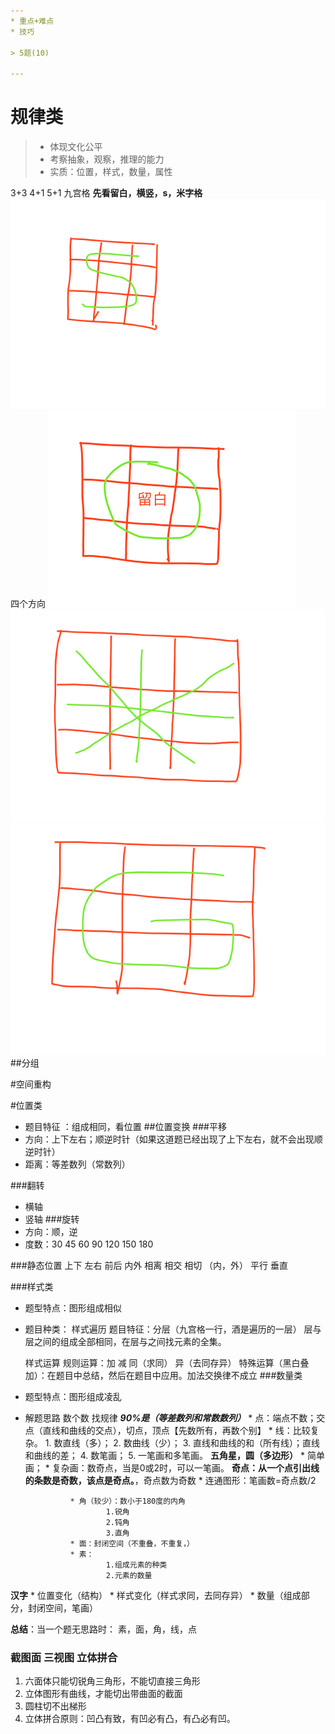 ```yaml
---
* 重点+难点
* 技巧

> 5题(10)

---
```

# 规律类
> * 体现文化公平
> * 考察抽象，观察，推理的能力
> * 实质：位置，样式，数量，属性

3+3
4+1
5+1
九宫格
**先看留白，横竖，s，米字格**
![](/assets/WX20180206-104045.png)
四个方向
![](/assets/WX20180206-104247.png)
![](/assets/WX20180206-104428.png)
![](/assets/WX20180206-104632.png)
##分组

#空间重构



#位置类
* 题目特征 ：组成相同，看位置
##位置变换
###平移
* 方向：上下左右；顺逆时针（如果这道题已经出现了上下左右，就不会出现顺逆时针）
* 距离：等差数列（常数列）

###翻转
* 横轴
* 竖轴
###旋转
* 方向：顺，逆
* 度数：30 45 60 90 120 150 180 

###静态位置
上下 左右 前后 内外
相离 相交 相切 （内，外）
平行 垂直

###样式类
* 题型特点：图形组成相似
* 题目种类：
    样式遍历 
        题目特征：分层（九宫格一行，酒是遍历的一层）
        层与层之间的组成全部相同，在层与之间找元素的全集。
        
    样式运算
        规则运算：加 减 同（求同） 异（去同存异）
        特殊运算（黑白叠加）：在题目中总结，然后在题目中应用。加法交换律不成立
###数量类
* 题型特点：图形组成凌乱
        
* 解题思路
        数个数
        找规律    **_90%是（等差数列和常数数列）_**
                * 点：端点不数；交点（直线和曲线的交点），切点，顶点【先数所有，再数个别】
                * 线：比较复杂。
                        1. 数直线（多）；
                        2. 数曲线（少）；
                        3. 直线和曲线的和（所有线）；直线和曲线的差；
                        4. 数笔画；
                        5. 一笔画和多笔画。 **五角星，圆（多边形）**
                                * 简单画；
                                * 复杂画：数奇点，当是0或2时，可以一笔画。
                                **奇点：从一个点引出线的条数是奇数，该点是奇点。**，奇点数为奇数
                                * 连通图形：笔画数=奇点数/2
                                
                * 角（较少）：数小于180度的内角        
                        1.锐角
                        2.钝角
                        3.直角
                * 面：封闭空间（不重叠，不重复，）
                * 素：
                        1.组成元素的种类
                        2.元素的数量
        
                
**汉字**
        * 位置变化（结构）
        * 样式变化（样式求同，去同存异）
        * 数量（组成部分，封闭空间，笔画）
        
        
**总结**：当一个题无思路时：
                素，面，角，线，点
                
### 截图面 三视图 立体拼合

1. 六面体只能切锐角三角形，不能切直接三角形
2. 立体图形有曲线，才能切出带曲面的截面
3. 圆柱切不出梯形
4. 立体拼合原则：凹凸有致，有凹必有凸，有凸必有凹。



######
